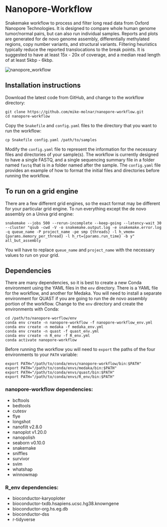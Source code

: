 # Nanopore-Workflow
Snakemake workflow to process and filter long read data from Oxford Nanopore Technologies.  It is designed to compare whole human genome tumor/normal pairs, but can also run individual samples.  Reports and plots are generated for de novo genome assembly, differentially methylated regions, copy number variants, and structural variants.  Filtering heuristics typically reduce the reported translocations to the break points. It is suggested to have at least 15x - 20x of coverage, and a median read length of at least 5kbp - 6kbp.

![nanopore_workflow](https://user-images.githubusercontent.com/39533525/162601899-af7a5476-ced0-49a0-8108-71e8df757839.png)

## Installation instructions

Download the latest code from GitHub, and change to the workflow directory:

```
git clone https://github.com/mike-molnar/nanopore-workflow.git
cd nanopore-workflow
```

Copy the `Snakefile` and `config.yaml` files to the directory that you want to run the workflow:

```
cp Snakefile config.yaml /path/to/samples
```

Modify the `config.yaml` file to represent the information for the necessary files and directories of your sample(s). The workflow is currently designed to have a single FASTQ, and a single sequencing summary file in a folder named `fastq` that is in a folder named after the sample.  The `config.yaml` file provides an example of how to format the initial files and directories before running the workflow.

## To run on a grid engine

There are a few different grid engines, so the exact format may be different for your particular grid engine.  To run everything except the de novo assembly on a Univa grid engine:

```
snakemake --jobs 500 --rerun-incomplete --keep-going --latency-wait 30 --cluster "qsub -cwd -V -o snakemake.output.log -e snakemake.error.log -q queue_name -P project_name -pe smp {threads} -l h_vmem={params.memory_per_thread} -l h_rt={params.run_time} -b y" all_but_assembly
```

You will have to replace `queue_name` and `project_name` with the necessary values to run on your grid.

## Dependencies

There are many dependencies, so it is best to create a new Conda environment using the YAML files in the `env` directory.  There is a YAML file for the workflow, and another for Medaka.  You will need to install a separate environment for QUAST if you are going to run the de novo assembly portion of the workflow. Change to the `env` directory and create the environments with Conda:

```
cd /path/to/nanopore-worflow/env
conda env create -n nanopore-workflow -f nanopore-workflow_env.yml
conda env create -n medaka -f medaka_env.yml
conda env create -n quast -f quast_env.yml
conda env create -n R_env -f R_env.yml
conda activate nanopore-workflow
```

Before running the workflow you will need to `export` the paths of the four environments to your `PATH` variable:

```
export PATH="/path/to/conda/envs/nanopore-workflow/bin:$PATH"
export PATH="/path/to/conda/envs/medaka/bin:$PATH"
export PATH="/path/to/conda/envs/quast/bin:$PATH"
export PATH="/path/to/conda/envs/R_env/bin:$PATH"
```

### nanopore-workflow dependencies:
- bcftools
- bedtools
- cutesv
- flye
- longshot
- nanofilt v2.8.0
- nanoplot v1.20.0
- nanopolish
- seaborn v0.10.0
- snakemake
- sniffles
- survivor
- svim
- whatshap
- winnowmap

### R_env dependencies:
- bioconductor-karyoploter
- bioconductor-txdb.hsapiens.ucsc.hg38.knowngene
- bioconductor-org.hs.eg.db
- bioconductor-dss
- r-tidyverse
